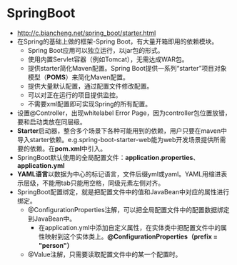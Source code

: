 # SpringBoot
- http://c.biancheng.net/spring_boot/starter.html
- 在Spring的基础上做的框架-Spring Boot，有大量开箱即用的依赖模块。
    - Spring Boot应用可以独立运行，以jar包的形式。
    - 使用内置Servlet容器（例如Tomcat），无需达成WAR包。
    - 提供starter简化Maven配置。Spring Boot提供一系列“starter”项目对象模型（**POMS**）来简化Maven配置。
    - 提供大量默认配置，通过配置文件修改配置。
    - 可以对正在运行的项目提供监控。
    - 不需要xml配置即可实现Spring的所有配置。
- 设置@Controller，出现whitelabel Error Page，因为controller包位置放错，要和启动类放在同层级。
- **Starter**启动器，整合多个场景下各种可能用到的依赖，用户只要在maven中导入starter依赖。e.g.spring-boot-starter-web能为web开发场景提供所需要的依赖。在**pom.xml**中引入。
- SpringBoot默认使用的全局配置文件：**application.properties**、**application.yml**
- **YAML语言**以数据为中心的标记语言，文件后缀yml或yaml。YAML用缩进表示层级，不能用tab只能用空格，同级元素左侧对齐。
- SpringBoot配置绑定，就是把配置文件中的值和JavaBean中对应的属性进行绑定。
    - @ConfigurationProperties注解，可以把全局配置文件中的配置数据绑定到JavaBean中。
        - 在application.yml中添加自定义属性，在实体类中把配置文件中的属性映射到这个实体类上。**@ConfigurationProperties（prefix = "person"）**
    - @Value注解，只需要读取配置文件中的某一个配置时。